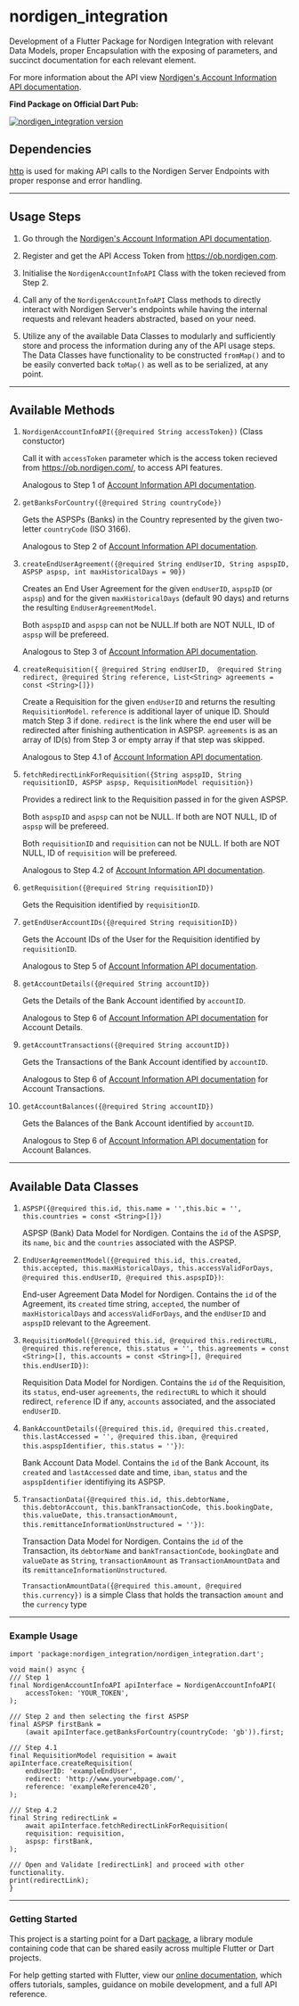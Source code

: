 # nordigen_integration

Development of a Flutter Package for Nordigen Integration with relevant Data Models, proper Encapsulation with the exposing of parameters, and succinct documentation for each relevant element.

For more information about the API view [Nordigen's Account Information API documentation](https://nordigen.com/en/account_information_documenation/integration/quickstart_guide/).

**Find Package on Official Dart Pub:**

[![nordigen_integration version](https://img.shields.io/pub/v/nordigen_integration.svg)](https://pub.dev/packages/nordigen_integration)

## Dependencies

[http](https://pub.dev/packages/http) is used for making API calls to the Nordigen Server Endpoints with proper response and error handling.

----

## Usage Steps

1. Go through the [Nordigen's Account Information API documentation](https://nordigen.com/en/account_information_documenation/integration/quickstart_guide/).

2. Register and get the API Access Token from <https://ob.nordigen.com>.

3. Initialise the `NordigenAccountInfoAPI` Class with the token recieved from Step 2.

4. Call any of the `NordigenAccountInfoAPI` Class methods to directly interact with Nordigen Server's endpoints while having the internal requests and relevant headers abstracted, based on your need.

5. Utilize any of the available Data Classes to modularly and sufficiently store and process the information during any of the API usage steps. The Data Classes have functionality to be constructed `fromMap()` and to be easily converted back `toMap()` as well as to be serialized, at any point.

----

## Available Methods

1. `NordigenAccountInfoAPI({@required String accessToken})` (Class constuctor)

    Call it with `accessToken` parameter which is the access token recieved from <https://ob.nordigen.com/>, to access API features. 

    Analogous to Step 1 of [Account Information API documentation](https://nordigen.com/en/account_information_documenation/integration/quickstart_guide/).

2. `getBanksForCountry({@required String countryCode})`

    Gets the ASPSPs (Banks) in the Country represented by the given two-letter `countryCode` (ISO 3166).

    Analogous to Step 2 of [Account Information API documentation](https://nordigen.com/en/account_information_documenation/integration/quickstart_guide/).

3. `createEndUserAgreement({@required String endUserID, String aspspID, ASPSP aspsp, int maxHistoricalDays = 90})`

    Creates an End User Agreement for the given `endUserID`, `aspspID` (or `aspsp`) and for the given `maxHistoricalDays` (default 90 days) and returns the resulting `EndUserAgreementModel`.

    Both `aspspID` and `aspsp` can not be NULL.If both are NOT NULL, ID of `aspsp` will be prefereed.

    Analogous to Step 3 of [Account Information API documentation](https://nordigen.com/en/account_information_documenation/integration/quickstart_guide/).

4. `createRequisition({ @required String endUserID,  @required String redirect, @required String reference, List<String> agreements = const <String>[]})`

    Create a Requisition for the given `endUserID` and returns the resulting `RequisitionModel`. `reference` is additional layer of unique ID. Should match Step 3 if done. `redirect` is the link where the end user will be redirected after finishing authentication in ASPSP. `agreements` is as an array of ID(s) from Step 3 or empty array if that step was skipped.

    Analogous to Step 4.1 of [Account Information API documentation](https://nordigen.com/en/account_information_documenation/integration/quickstart_guide/).

5. `fetchRedirectLinkForRequisition({String aspspID, String requisitionID, ASPSP aspsp, RequisitionModel requisition})`

    Provides a redirect link to the Requisition passed in for the given ASPSP.

    Both `aspspID` and `aspsp` can not be NULL. If both are NOT NULL, ID of `aspsp` will be prefereed.

    Both `requisitionID` and `requisition` can not be NULL. If both are NOT NULL, ID of `requisition` will be prefereed.

    Analogous to Step 4.2 of [Account Information API documentation](https://nordigen.com/en/account_information_documenation/integration/quickstart_guide/).

6. `getRequisition({@required String requisitionID})`

    Gets the Requisition identified by `requisitionID`.

7. `getEndUserAccountIDs({@required String requisitionID})`

    Gets the Account IDs of the User for the Requisition identified by `requisitionID`.

    Analogous to Step 5 of [Account Information API documentation](https://nordigen.com/en/account_information_documenation/integration/quickstart_guide/).

8. `getAccountDetails({@required String accountID})`

    Gets the Details of the Bank Account identified by `accountID`.

    Analogous to Step 6 of [Account Information API documentation](https://nordigen.com/en/account_information_documenation/integration/quickstart_guide/) for Account Details.

9. `getAccountTransactions({@required String accountID})`

    Gets the Transactions of the Bank Account identified by `accountID`.

    Analogous to Step 6 of [Account Information API documentation](https://nordigen.com/en/account_information_documenation/integration/quickstart_guide/) for Account Transactions.

10. `getAccountBalances({@required String accountID})`

    Gets the Balances of the Bank Account identified by `accountID`.

    Analogous to Step 6 of [Account Information API documentation](https://nordigen.com/en/account_information_documenation/integration/quickstart_guide/) for Account Balances.

----

## Available Data Classes

1. `ASPSP({@required this.id, this.name = '',this.bic = '', this.countries = const <String>[]})`

    ASPSP (Bank) Data Model for Nordigen. Contains the `id` of the ASPSP, its `name`, `bic` and the `countries` associated with the ASPSP.

2. `EndUserAgreementModel({@required this.id, this.created, this.accepted, this.maxHistoricalDays, this.accessValidForDays, @required this.endUserID, @required this.aspspID})`:

    End-user Agreement Data Model for Nordigen. Contains the `id` of the Agreement, its `created` time string, `accepted`, the number of `maxHistoricalDays` and `accessValidForDays`, and the `endUserID` and `aspspID` relevant to the Agreement.

3. `RequisitionModel({@required this.id, @required this.redirectURL, @required this.reference, this.status = '', this.agreements = const <String>[], this.accounts = const <String>[], @required this.endUserID})`:

    Requisition Data Model for Nordigen. Contains the `id` of the Requisition, its `status`, end-user `agreements`, the `redirectURL` to which it should redirect, `reference` ID if any, `accounts` associated, and the associated `endUserID`.

4. `BankAccountDetails({@required this.id, @required this.created, this.lastAccessed = '', @required this.iban, @required this.aspspIdentifier, this.status = ''})`:

    Bank Account Data Model. Contains the `id` of the Bank Account, its `created` and `lastAccessed` date and time, `iban`, `status` and the `aspspIdentifier` identifiying its ASPSP.

5. `TransactionData({@required this.id, this.debtorName, this.debtorAccount, this.bankTransactionCode, this.bookingDate, this.valueDate, this.transactionAmount, this.remittanceInformationUnstructured = ''})`:

    Transaction Data Model for Nordigen. Contains the `id` of the Transaction, its `debtorName` and `bankTransactionCode`, `bookingDate` and `valueDate` as `String`, `transactionAmount` as `TransactionAmountData` and its `remittanceInformationUnstructured`.

    `TransactionAmountData({@required this.amount, @required this.currency})` is a simple Class that holds the transaction `amount` and the `currency` type

----

### Example Usage

    import 'package:nordigen_integration/nordigen_integration.dart';

    void main() async {
    /// Step 1
    final NordigenAccountInfoAPI apiInterface = NordigenAccountInfoAPI(
        accessToken: 'YOUR_TOKEN',
    );

    /// Step 2 and then selecting the first ASPSP
    final ASPSP firstBank =
        (await apiInterface.getBanksForCountry(countryCode: 'gb')).first;

    /// Step 4.1
    final RequisitionModel requisition = await apiInterface.createRequisition(
        endUserID: 'exampleEndUser',
        redirect: 'http://www.yourwebpage.com/',
        reference: 'exampleReference420',
    );

    /// Step 4.2
    final String redirectLink =
        await apiInterface.fetchRedirectLinkForRequisition(
        requisition: requisition,
        aspsp: firstBank,
    );

    /// Open and Validate [redirectLink] and proceed with other functionality.
    print(redirectLink);
    }

----

### Getting Started

This project is a starting point for a Dart
[package](https://flutter.dev/developing-packages/),
a library module containing code that can be shared easily across
multiple Flutter or Dart projects.

For help getting started with Flutter, view our 
[online documentation](https://flutter.dev/docs), which offers tutorials, 
samples, guidance on mobile development, and a full API reference.

